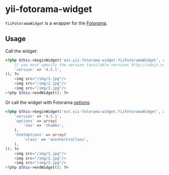 # yii-fotorama-widget

`YiiFotoramaWidget` is a wrapper for the [Fotorama](http://fotorama.io/).

## Usage

Call the widget:

```php
<?php $this->beginWidget('ext.yii-fotorama-widget.YiiFotoramaWidget', array(
    // you must specify the version (available versions http://cdnjs.com/libraries/fotorama)
    'version' => '4.5.1',
)); ?>
    <img src="/img/1.jpg"/>
    <img src="/img/2.jpg"/>
    <img src="/img/3.jpg"/>
<?php $this->endWidget(); ?>
```

Or call the widget with Fotorama [options](http://fotorama.io/customize/):

```php
<?php $this->beginWidget('ext.yii-fotorama-widget.YiiFotoramaWidget', array(
    'version' => '4.5.1',
    'options' => array(
        'nav' => 'thumbs',
    ),
    'htmlOptions' => array(
        'class' => 'anotherCssClass',
    ),
)); ?>
    <img src="/img/1.jpg"/>
    <img src="/img/2.jpg"/>
    <img src="/img/3.jpg"/>
<?php $this->endWidget(); ?>
```
